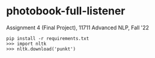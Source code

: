 # photobook-full-listener
Assignment 4 (Final Project), 11711 Advanced NLP, Fall '22

```
pip install -r requirements.txt
>>> import nltk
>>> nltk.download('punkt')
```
